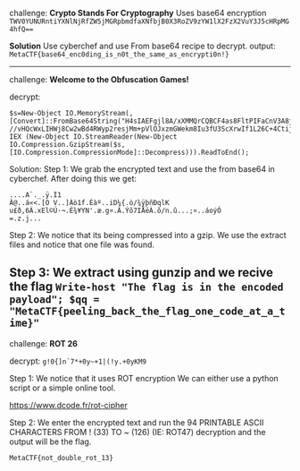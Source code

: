 challenge: __Crypto Stands For Cryptography__
Uses base64 encryption
`TWV0YUNURntiYXNlNjRfZW5jMGRpbmdfaXNfbjB0X3RoZV9zYW1lX2FzX2VuY3J5cHRpMG4hfQ==`

__Solution__ 
Use cyberchef and use From base64 recipe to decrypt.
output: `MetaCTF{base64_enc0ding_is_n0t_the_same_as_encrypti0n!}`

------------------------------------------------------

challenge: __Welcome to the Obfuscation Games!__

decrypt:
```
$s=New-Object IO.MemoryStream(,[Convert]::FromBase64String("H4sIAEFgjl8A/xXMMQrCQBCF4as8FltPIFaCnV3A8jFmn8ngupuYaUS8e5LyL77
//vHQcWxLIHWj8Cw2wBd4RWyp2resjMm+pVlOJxzmGWekm8Iu3fU3ScXrwIf1L26C+4CtijukBY3hb/3TCj2Ieh9qAAAA"));
IEX (New-Object IO.StreamReader(New-Object IO.Compression.GzipStream($s,[IO.Compression.CompressionMode]::Decompress))).ReadToEnd();
```
Solution:
Step 1: 
We grab the encrypted text and use the from base64 in cyberchef.
After doing this we get:
```
....A`._.ÿ.Ì1
Â@..á«<.[O V..]Àò1f.Éàº..iD¼{.ò/¾ÿþñÐqlK u£ð,6À.xEl©Ú·¬.É¾¥YN'.æ.g¤.Â.Ýõ7IÅëÀ.õ/n.û...;¤..áoýÓ
=.z.j...

```
Step 2: 
We notice that its being compressed into a gzip.
We use the extract files and notice that one file was found.

Step 3:
We extract using gunzip and we recive the flag
`Write-host "The flag is in the encoded payload"; $qq = "MetaCTF{peeling_back_the_flag_one_code_at_a_time}"`
-------------------------------------------
challenge: __ROT 26__

decrypt: ```g!0{]n`7*+0y~+1|(!y.+0yKM9```

Step 1:
We notice that it uses ROT encryption
We can either use a python script or a simple online tool.

https://www.dcode.fr/rot-cipher


Step 2: 
We enter the encrypted text and run the 
94 PRINTABLE ASCII CHARACTERS FROM ! (33) TO ~ (126) (IE: ROT47) decryption
and the output will be the flag.

`MetaCTF{not_double_rot_13}`


